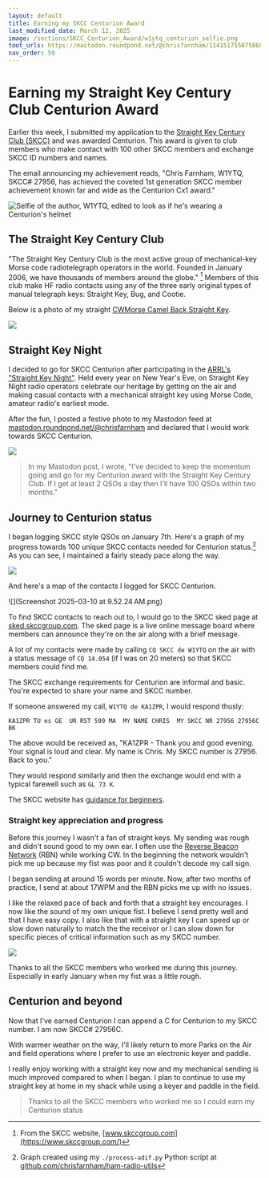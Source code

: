 ```yaml
---
layout: default
title: Earning my SKCC Centurion Award
last_modified_date: March 12, 2025
image: /sections/SKCC_Centurion_Award/w1ytq_centurion_selfie.png
toot_urls: https://mastodon.roundpond.net/@chrisfarnham/114151755075868310
nav_order: 59
---
```


# Earning my Straight Key Century Club Centurion Award

Earlier this week, I submitted my application to the [Straight Key Century Club (SKCC)](https://www.skccgroup.com/) 
and was awarded Centurion. 
This award is given to club members who make contact with 100 other SKCC members and exchange SKCC ID numbers
and names.

The email announcing my achievement reads, "Chris Farnham, W1YTQ, SKCC# 27956, has achieved the coveted 1st generation
SKCC member achievement known far and wide as the Centurion Cx1 award."

![Selfie of the author, W1YTQ, edited to look as if he's wearing a Centurion's helmet](w1ytq_centurion_selfie.png)

## The Straight Key Century Club

"The Straight Key Century Club is the most active group of mechanical-key Morse 
code radiotelegraph operators in the world. Founded in January 2006, we have thousands of members around the globe." [^1]
Members of this club make HF radio contacts using any of the three early original types of manual telegraph keys: 
Straight Key, Bug, and Cootie.

[^1]: From the SKCC website, [www.skccgroup.com](https://www.skccgroup.com/) 

Below is a photo of my straight [CWMorse Camel Back Straight Key](https://cwmorse.us/products/black-camel-back-straight-key).

![](PXL_20231006_110746288.jpg)

## Straight Key Night

I decided to go for SKCC Centurion after participating in the [ARRL's "Straight Key Night"](https://www.arrl.org/straight-key-night).
Held every year on New Year's Eve, on Straight Key Night radio operators 
celebrate our heritage by getting on the air and making casual contacts with a mechanical straight key using Morse Code,
amateur radio's earliest mode.

After the fun, I posted a festive photo to my Mastodon feed at [mastodon.roundpond.net/@chrisfarnham](https://mastodon.roundpond.net/@chrisfarnham/113802164459278826) and declared that I would work towards SKCC Centurion.

![](d205bdc04fe40dbc.jpg)

> In my Mastodon post, I wrote, "I've decided to keep the momentum going and go for my 
> Centurion award with the Straight Key Century Club. If I get at least 2 QSOs a day then I'll have 100 QSOs within two months."

## Journey to Centurion status

I began logging SKCC style QSOs on January 7th. Here's a graph of my progress towards 
100 unique SKCC contacts needed for Centurion status.[^2] As you can see, I maintained a fairly steady pace along the way.

![](skcc_centurion_qsos_per_day.png)

[^2]: Graph created using my `./process-adif.py` Python script at [github.com/chrisfarnham/ham-radio-utils](https://github.com/chrisfarnham/ham-radio-utils)

And here's a map of the contacts I logged for SKCC Centurion.

![](Screenshot 2025-03-10 at 9.52.24 AM.png)

To find SKCC contacts to reach out to, I would go to the SKCC sked page at [sked.skccgroup.com](https://sked.skccgroup.com/). The sked
page is a live online message board where members can announce they're on the air along with a brief message.

A lot of my contacts were made by calling `CQ SKCC de W1YTQ` on the air with a status message of `CQ 14.054` (if I was on 20 meters) so
that SKCC members could find me.

The SKCC exchange requirements for Centurion are informal and basic. You're expected to share your name and SKCC number.

If someone answered my call, `W1YTQ de KA1ZPR`, I would respond thusly:

```
KA1ZPR TU es GE  UR RST 599 MA  MY NAME CHRIS  MY SKCC NR 27956 27956C BK
```

The above would be received as, "KA1ZPR - Thank you and good evening. Your signal is loud and clear. My 
name is Chris. My SKCC number is 27956. Back to you."

They would respond similarly and then the exchange would end with a typical farewell such as `GL 73 K`.

The SKCC website has [guidance for beginners](https://www.skccgroup.com/member_services/beginners_corner/).


### Straight key appreciation and progress

Before this journey I wasn't a fan of straight keys. My sending was rough and didn't sound good to my own ear.
I often use the [Reverse Beacon Network](https://www.reversebeacon.net/main.php?rows=10&max_age=10,hours&hide=distance_km) (RBN) while
working CW. In the beginning the network wouldn't pick me up because my fist was poor and it couldn't decode my call sign.

I began sending at around 15 words per minute. Now, after two months of practice, I send at about 17WPM and the RBN picks me up
with no issues.

I like the relaxed pace of back and forth that a straight key encourages. I now like the sound of my own unique fist. I believe
I send pretty well and that I have easy copy. I also like that with a straight key
I can speed up or slow down naturally to match
the the receivor or I can slow down for specific pieces of critical information such as my SKCC number.

![](PXL_20241229_004347523.jpg)

Thanks to all the SKCC members who worked me during this journey. Especially in early January when my fist was a little rough.


## Centurion and beyond

Now that I've earned Centurion I can append a C for Centurion to my SKCC number. I am now SKCC# 27956C.

With warmer weather on the way, I'll likely return to more Parks on the Air and field operations where I prefer to use an
electronic keyer and paddle.

I really enjoy working with a straight key now and my mechanical sending is much improved compared to when I began. 
I plan to continue to use my straight key at home in my shack while using a keyer and paddle in the field.

> Thanks to all the SKCC members who worked me so I could earn my Centurion status
